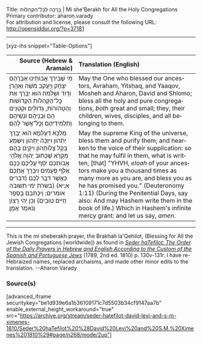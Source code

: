 <html>
<head></head>
<body>
Title: בְּרָכָה לְכׇּל־הַקְּהִלּוֹת | Mi she'Berakh for All the Holy Congregations<br />
Primary contributor: aharon.varady<br />
For attribution and license, please consult the following URL: <a href="http://opensiddur.org/?p=37181">http://opensiddur.org/?p=37181</a>
<p />
<hr />

[xyz-ihs snippet="Table-Options"]<table style="margin-left: auto; margin-right: auto;" class="draggable">
<thead><tr><th id="x" style="text-align: right;">Source (Hebrew & Aramaic)</th><th style="text-align: left;">Translation (English)</th></tr></thead>
<tbody>
<tr><td style="vertical-align:top;">
<div class="liturgy" lang="he">
מִי שֶׁבֵּירַךְ אֲבוֹתֵֽינוּ 
אַבְרָהָם יִצְחָק וְיַעֲקֹב 
מֹשֶׁה וְאַהֲרֹן 
וְדָוִד וּשְׁלֹמֹה׃ 
הוּא יְבָרֵךְ אֶת כׇּל־הַקְּהִלּוֹת הַקְּדוֹשׁוֹת וְהַטְּהוֹרוֹת, 
גְּדוֹלִים וּקְטַנִּים
הֵם וּבְנֵיהֶם 
וּנְשֵׁיהֶם וְתַלְמִידֵיהֶם 
וְכׇל־אֲשֶׁר לָהֶם׃
</span></div></td>
 
<td style="vertical-align:top;">
<div class="english" lang="en">
May the One who blessed our ancestors, 
Avraham, Yitsḥaq, and Yaaqov, 
Mosheh and Aharon, 
David and Shlomo;
bless all the holy and pure congregations,
<em>both</em> great and small; 
they, their children, 
wives, disciples, 
and all belonging to them. 
</div></td></tr>


<tr><td style="vertical-align:top;">
<div class="liturgy" lang="he">
מַלְכָּא דְעָֽלְמָא הוּא יְבָרֵךְ יַתְהוֹן 
וִיזַכֶּה יַתְהוֹן
וְיִשְּׁמַע בְּקָל צְלֽוֹתְהוֹן
וִיקַיֵּם בָּהֶם מִקְרָא שֶׁכָּתוּב 
יְהוָה אֱלֹהֵי אֲבוֹתֵכֶם 
יֹסֵף עֲלֵיכֶם כָּכֶם אֶלֶף פְּעָמִים 
וִיבָרֵךְ אֶתְכֶם כַּאֲשֶׁר דִּבֶּר לָכֶם <span class="citation">(דברים א:יא)</span>
(<span class="instruction">בשרת ימי תשובה אומרים:</span> 
וְיִכְתְּבֵם בְּסֵפֶר חַיִּים טוֹבִים) 
וְכֵן יְהִי רָצוֹן 
וְנֹאמַר אָמֵן׃
</span></div></td>
 
<td style="vertical-align:top;">
<div class="english" lang="en">
May the supreme King of the universe, bless them
and purify them; 
and hearken to the voice of their supplication: 
so that he may fulfil in them, what is written, 
[that] "YHVH, <em>eloah</em> of your ancestors
make you a thousand times as many more as you are, 
and bless you as he has promised you." <span class="citation">(Deuteronomy 1:11)</span>
(<span class="instruction">During the Penitential Days, say also:</span> 
And may Hashem write them in the book of life.) 
Which in Hashem's infinite mercy grant: 
and let us say, <em>amen</em>. 
</div></td></tr>
</tbody></table>

<hr />

This is the mi sheberakh prayer, the Brakhah la'Qehilot, (Blessing for All the Jewish Congregations [worldwide]) as found in <em><a href="/?p=37043">Seder haTefilot: The Order of the Daily Prayers in Hebrew and English According to the Custom of the Spanish and Portuguese Jews</a></em> (1789, 2nd ed. 1810) p. 130v-131r. I have re-Hebraized names, replaced archaisms, and made other minor edits to the translation. --Aharon Varady

<h3>Source(s)</h3>

[advanced_iframe securitykey="be1d939e6a1b36109171c7d5503b34cf9147aa7b" enable_external_height_workaround="true" src="https://archive.org/stream/seder-hatefilot-david-levi-and-s-m-ximenes-1810/Seder%20haTefilot%20%28David%20Levi%20and%20S.M.%20Ximenes%201810%29#page/n268/mode/2up"]

&nbsp;
</body>
</html>